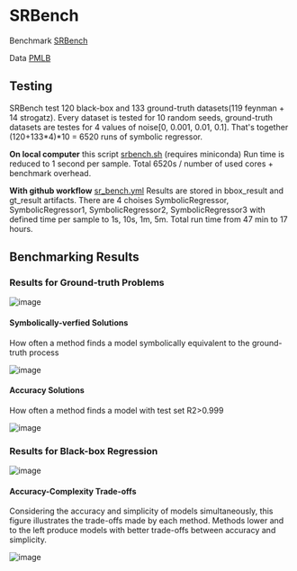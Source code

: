 # SRBench

Benchmark [SRBench](https://github.com/cavalab/srbench)

Data [PMLB](https://github.com/EpistasisLab/pmlb)

## Testing

SRBench test 120 black-box and 133 ground-truth datasets(119 feynman + 14 strogatz). Every dataset is tested for 10 random seeds,
ground-truth datasets are testes for 4 values of noise[0, 0.001, 0.01, 0.1]. That's together (120+133*4)*10 = 6520 runs of symbolic regressor.

__On local computer__ this script [srbench.sh](srbench.sh) (requires miniconda)
Run time is reduced to 1 second per sample. Total 6520s / number of used cores + benchmark overhead.

__With github workflow__ [sr_bench.yml](../.github/workflows/sr_bench.yml)
Results are stored in bbox_result and gt_result artifacts. There are 4 choises SymbolicRegressor, SymbolicRegressor1, SymbolicRegressor2, SymbolicRegressor3 with defined time
per sample to 1s, 10s, 1m, 5m. Total run time from 47 min to 17 hours.
  
## Benchmarking Results

### Results for Ground-truth Problems

![image](https://github.com/janoPig/HROCH/assets/75015989/3fa087dc-8caf-4301-86d7-4e79a4e84402)

#### Symbolically-verfied Solutions

How often a method finds a model symbolically equivalent to the ground-truth process

![image](https://github.com/janoPig/HROCH/assets/75015989/d36028fd-5d5c-4713-833c-a4999c15a7b2)

#### Accuracy Solutions

How often a method finds a model with test set R2>0.999

![image](https://github.com/janoPig/HROCH/assets/75015989/7c224295-f4e2-4c40-bb8b-a77c41442fb2)

### Results for Black-box Regression

![image](https://github.com/janoPig/HROCH/assets/75015989/6fd95437-e650-480e-b753-d4a4a52469d9)

#### Accuracy-Complexity Trade-offs

Considering the accuracy and simplicity of models simultaneously, this figure illustrates the trade-offs made by each method.
Methods lower and to the left produce models with better trade-offs between accuracy and simplicity.

![image](https://github.com/janoPig/HROCH/assets/75015989/4b529914-3c2e-4c64-be12-86478a556dd8)
